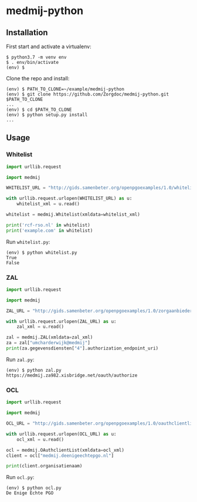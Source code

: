 # medmij-python

## Installation

First start and activate a virtualenv:

```shell
$ python3.7 -m venv env
$ . env/bin/activate
(env) $
```

Clone the repo and install:

```shell
(env) $ PATH_TO_CLONE=~/example/medmij-python
(env) $ git clone https://github.com/Zorgdoc/medmij-python.git $PATH_TO_CLONE
...
(env) $ cd $PATH_TO_CLONE
(env) $ python setup.py install
...
```

## Usage

### Whitelist

```python
import urllib.request

import medmij

WHITELIST_URL = "http://gids.samenbeter.org/openpgoexamples/1.0/whitelist-voorbeeld-v1.0.xml"

with urllib.request.urlopen(WHITELIST_URL) as u:
    whitelist_xml = u.read()

whitelist = medmij.Whitelist(xmldata=whitelist_xml)

print('rcf-rso.nl' in whitelist)
print('example.com' in whitelist)
```

Run `whitelist.py`:

```shell
(env) $ python whitelist.py
True
False
```

### ZAL

```python
import urllib.request

import medmij

ZAL_URL = "http://gids.samenbeter.org/openpgoexamples/1.0/zorgaanbiederslijst-voorbeeld-v1.0.xml"

with urllib.request.urlopen(ZAL_URL) as u:
    zal_xml = u.read()

zal = medmij.ZAL(xmldata=zal_xml)
za = zal["umcharderwijk@medmij"]
print(za.gegevensdiensten["4"].authorization_endpoint_uri)
```

Run `zal.py`:

```shell
(env) $ python zal.py
https://medmij.za982.xisbridge.net/oauth/authorize
```

### OCL

```python
import urllib.request

import medmij

OCL_URL = "http://gids.samenbeter.org/openpgoexamples/1.0/oauthclientlist-voorbeeld-v1.0.xml"

with urllib.request.urlopen(OCL_URL) as u:
    ocl_xml = u.read()

ocl = medmij.OAuthclientList(xmldata=ocl_xml)
client = ocl["medmij.deenigeechtepgo.nl"]

print(client.organisatienaam)
```

Run `ocl.py`:

```shell
(env) $ python ocl.py
De Enige Echte PGO
```
